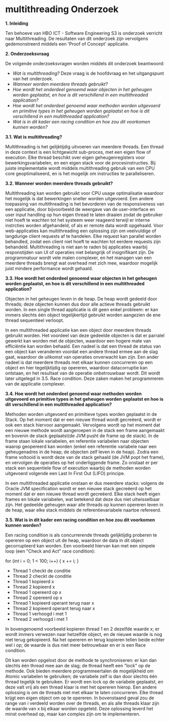 # multithreading Onderzoek

**1. Inleiding**

Ten behoeve van HBO ICT - Software Engineering S3 is onderzoek verricht naar Multithreading.
De resultaten van dit onderzoek zijn vervolgens gedemonstreerd middels een 'Proof of Concept' applicatie.


**2. Onderzoeksvraag**

De volgende onderzoeksvragen worden middels dit onderzoek beantwoord:

* *Wat is multithreading?*
Deze vraag is de hoofdvraag en het uitgangspunt van het onderzoek. 
* *Wanneer worden meerdere threads gebruikt?*
* *Hoe wordt het onderdeel genoemd waar objecten in het geheugen worden geplaatst, en hoe is dit verschillend in een multithreaded application?*
* *Hoe wordt het onderdeel genoemd waar methoden worden uitgevoerd en primitive types in het geheugen worden geplaatst 
en hoe is dit verschillend in een multithreaded application?*
* *Wat is in dit kader een racing condition en hoe zou dit voorkomen kunnen worden?*


**3.1. Wat is multithreading?**

Multithreading is het gelijktijdig uitvoeren van meerdere threads. Een thread in deze context is een lichtgewicht sub-proces, met een eigen flow of execution.
Elke thread beschikt over eigen geheugenregisters voor bewerkingsvariabelen, en een eigen stack voor de procesinstructies.
Bij juiste implementatie wordt middels multithreading gebruik van een CPU core geoptimaliseerd, en is het mogelijk om instructies te paralleliseren.

**3.2. Wanneer worden meerdere threads gebruikt?**

Multithreading kan worden gebruikt voor CPU usage optimalisatie waardoor het mogelijk is dat bewerkingen sneller worden uitgevoerd. 
Een andere toepassing van multithreading is het bevorderen van de responsiveness van een applicatie, door bijvoorbeeld de weergave van de user-interface en user input handling op hun eigen thread te laten draaien zodat de gebruiker niet hoeft te wachten tot het systeem weer reageerd terwijl er interne instrcties worden afgehandeld, of als er remote data wordt opgehaald.
Voor web-applicaties kan multithreading een oplossing zijn om veelvuldige of langdurige client requests af te handelen. Elke request kan parallel worden behandled, zodat een client niet hoeft te wachten tot eerdere requests zijn behandeld.
Multithreading is niet aan te raden bij applicaties waarbij responstijden van UI of operaties niet belangrijk of insignifikant zijn. De programmatuur wordt vele malen complexer, en het managen van een meerdere threads brengt wat overhead met zich mee, waardoor mogelijk juist mindere performance wordt gehaald.

**3.3. Hoe wordt het onderdeel genoemd waar objecten in het geheugen worden geplaatst, en hoe is dit verschillend in een multithreaded application?**

Objecten in het geheugen leven in de heap. De heap wordt gedeeld door threads; deze objecten kunnen dus door alle actieve threads gebruikt worden.
In een single thread applicatie is dit geen enkel probleem: er kan immers slechts één object tegelijkertijd gebruikt worden aangezien de ene thread sequentieel verloopt.

In een multithreaded applicatie kan een object door meerdere threads gebruikt worden. Het voordeel van deze gedeelde objecten is dat er parralel gewerkt kan worden met de objecten, waardoor een hogere mate van efficiëntie kan worden behaald.
Een nadeel is dat een thread de status van een object kan veranderen voordat een andere thread ermee aan de slag gaat, waardoor de uitkomst van operaties onverwacht kan zijn. Een ander nadeel is dat meerdere threads met elkaar kunnen concurreren op een object en hier tegelijktijdig op opereren, waardoor datacorruptie kan ontstaan, en het resultaat van de operatie onbetrouwbaar wordt. Dit wordt later uitgelegd in 3.5. Race condition. Deze zaken maken het programmeren van de applicatie complexer.

**3.4. Hoe wordt het onderdeel genoemd waar methoden worden uitgevoerd en primitive types in het geheugen worden geplaatst 
en hoe is dit verschillend in een multithreaded application?**

Methoden worden uitgevoerd en primitieve types worden geplaatst in de Stack. Op het moment dat er een nieuwe thread wordt gecreëerd, wordt er ook een stack hiervoor aangemaakt. Vervolgens wordt op het moment dat een nieuwe methode wordt aangeroepen in de stack een frame aangemaakt en bovenin de stack geplaatst(de JVM pusht de frame op de stack). In de frame staan lokale variabelen, en referentie variabelen naar objecten waarop geopereerd kan worden (enkel een referentie variabele naar een geheugenadres in de heap; de objecten zelf leven in de heap).
Zodra een frame voltooid is wordt deze van de stack gehaald (de JVM popt het frame), en vervolgen de operaties op het onderliggende frame. Zo onstaat er per stack een sequentiele flow of execution waarbij de methoden worden uitgevoerd volgende een Last In First Out (LIFO) principe.

In een multithreaded applicatie onstaan er dus meerdere stacks: volgens de Oracle JVM specification wordt er een nieuwe stack gecreëerd op het moment dat er een nieuwe thread wordt gecreëerd. Elke stack heeft eigen frames en lokale variabelen, wat betekend dat deze dus niet uitwisselbaar zijn. Het gedeelde geheugen waar alle threads op kunnen opereren leven in de heap, waar elke stack middels de referentievariabele naartoe refereerd.

**3.5. Wat is in dit kader een racing condition en hoe zou dit voorkomen kunnen worden?**

Een racing condition is als concurrerende threads gelijktijdig proberen te opereren op een object uit de heap, waardoor de data in dit object gecorrupteerd kan worden.
Een voorbeeld hiervan kan met een simpele loop (een "Check and Act" race condition):

for (int i = 0; 1 < 100; i++) {
  x += i;
  }

* Thread 1 checkt de conditie
* Thread 2 checkt de conditie
* Thread 1 kopieerd x
* Thread 2 kopieerd x
* Thread 1 opereerd op x
* Thread 2 opereerd op x
* Thread 1 kopieerd operant terug naar x
* Thread 2 kopieerd operant terug naar x
* Thread 1 verhoogd i met 1
* Thread 2 verhoogd i met 1

In bovengenoemd voorbeeld kopieren thread 1 en 2 dezelfde waarde x; er wordt immers verwezen naar hetzelfde object, en de nieuwe waarde is nog niet terug gekopieerd. Na het opereren en terug kopieren tellen beide echter wel i op; de waarde is dus niet meer betrouwbaar en er is een Race condition.

Dit kan worden opgelost door de methode te synchroniseren: er kan dan slechts één thread mee aan de slag; de thread heeft een "lock" op de methode.
Ook bieden meerdere programmeertalen de mogelijkheid om Atomic variabelen te gebruiken; de variabele zelf is dan door slechts één thread tegelijk te gebruiken. Er wordt een lock op de variabele geplaatst, en deze valt vrij als een thread klaar is met het opereren hierop.
Een andere oplossing is om de threads niet met elkaar te laten concurreren. Elke thread krijgt een eigen object om op te opereren. In bovenstaand geval zou de range van i verdeeld worden over de threads, en als alle threads klaar zijn de waarde van x bij elkaar worden opgeteld. Deze oplossing leverd het minst overhead op, maar kan complex zijn om te implementeren.

